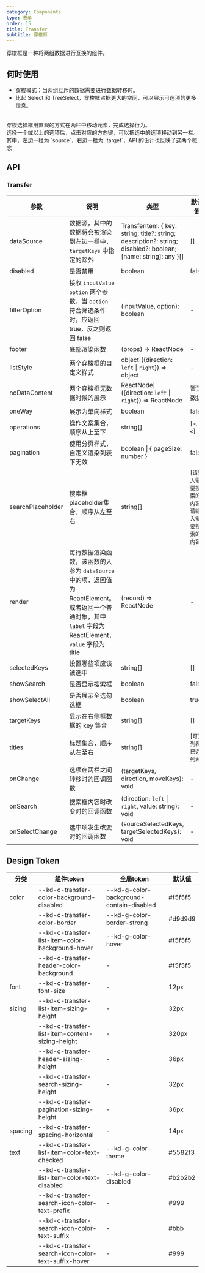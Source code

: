 ```yaml
---
category: Components
type: 表单
order: 15
title: Transfer
subtitle: 穿梭框
---
```

穿梭框是一种将两组数据进行互换的组件。
## 何时使用

- 穿梭模式：当两组互斥的数据需要进行数据转移时。
- 比起 Select 和 TreeSelect，穿梭框占据更大的空间，可以展示可选项的更多信息。

<br />
穿梭选择框用直观的方式在两栏中移动元素，完成选择行为。
<br />
选择一个或以上的选项后，点击对应的方向键，可以把选中的选项移动到另一栏。其中，左边一栏为 `source`，右边一栏为 `target`，API 的设计也反映了这两个概念

## API

### Transfer

| 参数 | 说明 | 类型 | 默认值 | 版本 |
| --- | --- | --- | --- | --- |
| dataSource | 数据源，其中的数据将会被渲染到左边一栏中，`targetKeys` 中指定的除外 | TransferItem: \{ key: string; title?: string; description?: string; disabled?: boolean; [name: string]: any \}\[] | \[] | 1.0.0 |
| disabled | 是否禁用 | boolean | false | 1.0.0 |
| filterOption | 接收 `inputValue` `option` 两个参数，当 `option` 符合筛选条件时，应返回 true，反之则返回 false | (inputValue, option): boolean | - | 1.0.0 |
| footer | 底部渲染函数 | (props) => ReactNode | - | |
| listStyle | 两个穿梭框的自定义样式 | object\|({direction: `left` \| `right`}) => object | - | 1.0.0 |
| noDataContent | 两个穿梭框无数据时候的展示 | ReactNode\|({direction: `left` \| `right`}) => ReactNode | 暂无数据 | 1.0.0 |
| oneWay | 展示为单向样式 | boolean | false | 1.0.0 |
| operations | 操作文案集合，顺序从上至下 | string\[] | \[`>`, `<`] | 1.0.0 |
| pagination | 使用分页样式，自定义渲染列表下无效 | boolean \| { pageSize: number } | false | 1.0.0 |
| searchPlaceholder | 搜索框placeholder集合，顺序从左至右 | string\[] | \[`请输入需要搜索的内容`, `请输入需要搜索的内容`] | 1.6.2 |
| render | 每行数据渲染函数，该函数的入参为 `dataSource` 中的项，返回值为 ReactElement。或者返回一个普通对象，其中 `label` 字段为 ReactElement，`value` 字段为 title | (record) => ReactNode | - | 1.0.0 |
| selectedKeys | 设置哪些项应该被选中 | string\[] | \[] | 1.0.0 |
| showSearch | 是否显示搜索框 | boolean | false | 1.0.0 |
| showSelectAll | 是否展示全选勾选框 | boolean | true | 1.0.0 |
| targetKeys | 显示在右侧框数据的 key 集合 | string\[] | \[] | 1.0.0 |
| titles | 标题集合，顺序从左至右 | string\[] | \[`可选列表`, `已选列表`] | 1.0.0 |
| onChange | 选项在两栏之间转移时的回调函数 | (targetKeys, direction, moveKeys): void | - | 1.0.0 |
| onSearch | 搜索框内容时改变时的回调函数 | (direction: `left` \| `right`, value: string): void | - | 1.0.0 |
| onSelectChange | 选中项发生改变时的回调函数 | (sourceSelectedKeys, targetSelectedKeys): void | - | 1.0.0 |

## Design Token

| 分类 | 组件token | 全局token | 默认值 |
| --- | --- | --- | --- |
| color | --kd-c-transfer-color-background-disabled | --kd-g-color-background-contain-disabled | #f5f5f5 |
|  | --kd-c-transfer-color-border | --kd-g-color-border-strong | #d9d9d9 |
|  | --kd-c-transfer-list-item-color-background-hover | --kd-g-color-hover | #f5f5f5 |
|  | --kd-c-transfer-header-color-background | - | #f5f5f5 |
| font | --kd-c-transfer-font-size | - | 12px |
| sizing | --kd-c-transfer-list-item-sizing-height | - | 32px |
|  | --kd-c-transfer-list-item-content-sizing-height | - | 320px |
|  | --kd-c-transfer-header-sizing-height | - | 36px |
|  | --kd-c-transfer-search-sizing-height | - | 32px |
|  | --kd-c-transfer-pagination-sizing-height | - | 36px |
| spacing | --kd-c-transfer-spacing-horizontal | - | 14px |
| text | --kd-c-transfer-list-item-color-text-checked | --kd-g-color-theme | #5582f3 |
|  | --kd-c-transfer-list-item-color-text-disabled | --kd-g-color-disabled | #b2b2b2 |
|  | --kd-c-transfer-search-icon-color-text-prefix | - | #999 |
|  | --kd-c-transfer-search-icon-color-text-suffix | - | #bbb |
|  | --kd-c-transfer-search-icon-color-text-suffix-hover | - | #999 |
